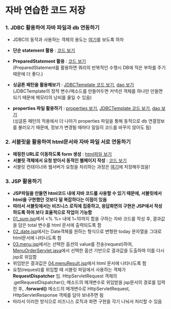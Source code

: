 # 자바 연습한 코드 저장
### 1. JDBC 활용하여 자바 파일과 db 연동하기  
*  JDBC의 동작과 사용하는 객체의 용도는 [여기](https://junu0516.tistory.com/45?category=926619)를 보도록 하자   
* __단순 statement 활용__ : [코드 보기](https://github.com/junu0516/java-practice/blob/main/java%26sql%20%EC%97%B0%EB%8F%99%ED%95%98%EA%B8%B0/01_Statement/src/com/kh/member/model/dao/MemberDAO.java)   

* __PreparedStatement 활용__ : [코드 보기](https://github.com/junu0516/java-practice/blob/main/java%26sql%20%EC%97%B0%EB%8F%99%ED%95%98%EA%B8%B0/02_PreparedStatement/src/com/kh/member/model/dao/MemberDAO.java)   
(PreparedStatement를 활용하면 쿼리의 반복적인 수행시 DB에 적은 부하를 주기 때문에 더 좋다.)   

* __싱글톤 패턴을 활용해보기__ : [JDBCTemplate 코드 보기](https://github.com/junu0516/java-practice/blob/main/java%26sql%20%EC%97%B0%EB%8F%99%ED%95%98%EA%B8%B0/03_Singleton_Service/src/com/kh/common/JDBCTemplate.java), [dao 보기](https://github.com/junu0516/java-practice/blob/main/java%26sql%20%EC%97%B0%EB%8F%99%ED%95%98%EA%B8%B0/03_Singleton_Service/src/com/kh/member/model/dao/MemberDAO.java)   
(JDBCTemplate의 정적 변수/메소드를 만들어두면 커넥션 객체를 하나만 만들면 되기 때문에 메모리의 낭비를 줄일 수 있음)   

* __properties 파일 활용하기__ : [properties 보기](https://github.com/junu0516/java-practice/tree/main/java%26sql%20%EC%97%B0%EB%8F%99%ED%95%98%EA%B8%B0/04_Properties/resources), [JDBCTemplate 코드 보기](https://github.com/junu0516/java-practice/blob/main/java%26sql%20%EC%97%B0%EB%8F%99%ED%95%98%EA%B8%B0/04_Properties/src/com/kh/common/JDBCTemplate.java), [dao 보기](https://github.com/junu0516/java-practice/blob/main/java%26sql%20%EC%97%B0%EB%8F%99%ED%95%98%EA%B8%B0/04_Properties/src/com/kh/member/model/dao/MemberDAO.java)     
(싱글톤 패턴의 적용에서 더 나아가 properties 파일을 통해 동적으로 db 연결정보를 불러오기 때문에, 정보가 변경될 때마다 일일히 코드를 바꾸지 않아도 됨)   

### 2. 서블릿을 활용하여 html문서와 자바 파일 서로 연동하기   
* __매핑한 URL로 이동하도록 form 생성__ : [html파일 보기](https://github.com/junu0516/java-practice/blob/main/servletExample/WebContent/views/testServlet.html)   
* __서블릿 객체에서 요청 받아서 동적인 웹페이지 작성__ : [코드 보기](https://github.com/junu0516/java-practice/blob/main/servletExample/src/com/serverlets/TestServlet.java)      
* 서블릿 컨테이너와 웹서버가 요청을 처리하는 과정은 [여기](https://junu0516.tistory.com/65)에 저장해두었음!   

### 3. JSP 활용하기   
* __JSP파일을 만들면 html코드 내에 자바 코드를 사용할 수 있기 때문에, 서블릿에서 html을 구현했던 것보다 덜 복잡하다는 이점이 있음__  
* __따라서 서블릿에서는 비즈니스 로직에 집중하고, 응답화면의 구현은 JSP에서 작성하도록 하여 보다 효율적으로 작업이 가능함__   
* [01_sum.jsp](https://github.com/junu0516/java-practice/blob/main/jspProject/WebContent/views/01_sum.jsp)에서 <% %> 내에 1~10까지 합을 구하는 자바 코드를 작성 후, 결과값을 담은 total 변수를 html 문서에 출력되도록 함   
* [02_date.jsp](https://github.com/junu0516/java-practice/blob/main/jspProject/WebContent/views/02_date.jsp)에서는 Date객체를 원하는 형식으로 변형한 today 문자열을 그대로 html문서에 나타나도록 함   
* [03.menu.jsp](https://github.com/junu0516/java-practice/blob/main/jspProject/WebContent/views/03_menu.jsp)에서는 선택한 옵션의 value를 전송(request)하여, [MenuOrderServlet.java](https://github.com/junu0516/java-practice/blob/main/jspProject/src/com/kh/controller/MenuOrderServlet.java)에서 선택한 옵션 기반으로 결과값을 도출하여 이를 다시 jsp로 위임함   
* 위임받은 결과값은 [04.menuResult.jsp](https://github.com/junu0516/java-practice/blob/main/jspProject/WebContent/views/04_menuResult.jsp)에서 html 문서에 나타나도록 함   
* 요청(request)를 위임할 때 서블릿 파일에서 사용하는 객체가 __RequestDispatcher__ 임. HttpServletRequest 객체의 .getRequestDispatcher(); 메소드의 매개변수로 위임받을 jsp문서의 경로를 입력한 후, __.forward()__ 메소드의 매개변수로 HttpServletRequest, HttpServletResponse 객체를 담아 보내주면 됨   
* 따라서 이러한 방식으로 비즈니스 로직과 화면 구현을 각기 나눠서 처리할 수 있음

